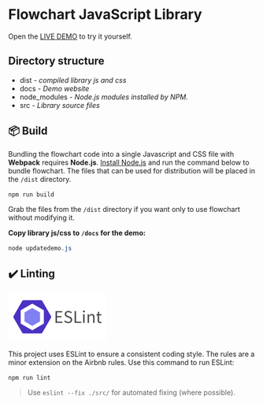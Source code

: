 # Flowchart JavaScript Library

Open the [LIVE DEMO](https://hlhielkema.github.io/flowchart/) to try it yourself.

## Directory structure

- dist - *compiled library js and css*
- docs - *Demo website*
- node_modules - *Node.js modules installed by NPM.*
- src - *Library source files*

## 📦 Build
Bundling the flowchart code into a single Javascript and CSS file with **Webpack** requires **Node.js**. [Install Node.js](https://nodejs.org/en/) and run the command below to bundle flowchart. The files that can be used for distribution will be placed in the `/dist` directory.

```
npm run build
```

Grab the files from the `/dist` directory if you want only to use flowchart without modifying it.

**Copy library js/css to `/docs` for the demo:**
``` ps1
node updatedemo.js
```

## ✔️ Linting
<img src="media/third-party/eslint.png" width="200">

This project uses ESLint to ensure a consistent coding style. The rules are a minor extension on the Airbnb rules. Use this command to run ESLint:

```
npm run lint
```

> Use `eslint --fix ./src/` for automated fixing (where possible).
